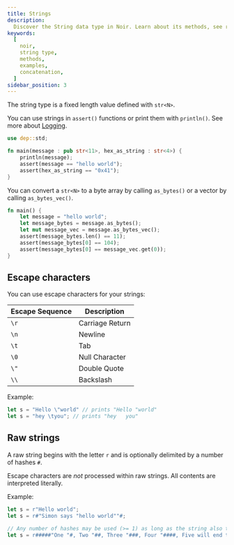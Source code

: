 ```yaml
---
title: Strings
description:
  Discover the String data type in Noir. Learn about its methods, see real-world examples, and understand how to effectively manipulate and use Strings in Noir.
keywords:
  [
    noir,
    string type,
    methods,
    examples,
    concatenation,
  ]
sidebar_position: 3
---
```



The string type is a fixed length value defined with `str<N>`.

You can use strings in `assert()` functions or print them with
`println()`. See more about [Logging](../../standard_library/logging).

```rust
use dep::std;

fn main(message : pub str<11>, hex_as_string : str<4>) {
    println(message);
    assert(message == "hello world");
    assert(hex_as_string == "0x41");
}
```

You can convert a `str<N>` to a byte array by calling `as_bytes()`
or a vector by calling `as_bytes_vec()`.

```rust
fn main() {
    let message = "hello world";
    let message_bytes = message.as_bytes();
    let mut message_vec = message.as_bytes_vec();
    assert(message_bytes.len() == 11);
    assert(message_bytes[0] == 104);
    assert(message_bytes[0] == message_vec.get(0));
}
```

## Escape characters

You can use escape characters for your strings:

| Escape Sequence | Description     |
|-----------------|-----------------|
| `\r`            | Carriage Return |
| `\n`            | Newline         |
| `\t`            | Tab             |
| `\0`            | Null Character  |
| `\"`            | Double Quote    |
| `\\`            | Backslash       |

Example:

```rust
let s = "Hello \"world" // prints "Hello "world"
let s = "hey \tyou"; // prints "hey   you"
```

## Raw strings

A raw string begins with the letter `r` and is optionally delimited by a number of hashes `#`.

Escape characters are *not* processed within raw strings. All contents are interpreted literally.

Example:

```rust
let s = r"Hello world";
let s = r#"Simon says "hello world""#;

// Any number of hashes may be used (>= 1) as long as the string also terminates with the same number of hashes
let s = r#####"One "#, Two "##, Three "###, Four "####, Five will end the string."#####; 
```
